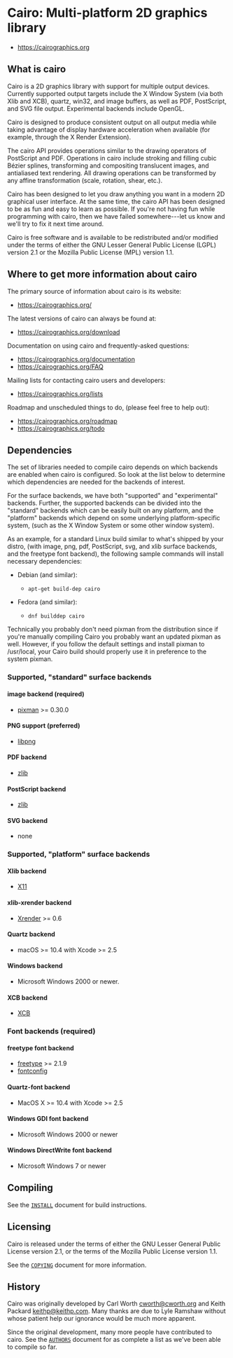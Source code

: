 # Cairo: Multi-platform 2D graphics library

- https://cairographics.org

What is cairo
-------------

Cairo is a 2D graphics library with support for multiple output
devices. Currently supported output targets include the X Window
System (via both Xlib and XCB), quartz, win32, and image buffers,
as well as PDF, PostScript, and SVG file output. Experimental backends
include OpenGL.

Cairo is designed to produce consistent output on all output media
while taking advantage of display hardware acceleration when available
(for example, through the X Render Extension).

The cairo API provides operations similar to the drawing operators of
PostScript and PDF. Operations in cairo include stroking and filling
cubic Bézier splines, transforming and compositing translucent images,
and antialiased text rendering. All drawing operations can be
transformed by any affine transformation (scale, rotation, shear,
etc.).

Cairo has been designed to let you draw anything you want in a modern
2D graphical user interface.  At the same time, the cairo API has been
designed to be as fun and easy to learn as possible. If you're not
having fun while programming with cairo, then we have failed
somewhere---let us know and we'll try to fix it next time around.

Cairo is free software and is available to be redistributed and/or
modified under the terms of either the GNU Lesser General Public
License (LGPL) version 2.1 or the Mozilla Public License (MPL) version
1.1.

Where to get more information about cairo
-----------------------------------------

The primary source of information about cairo is its website:

- https://cairographics.org/

The latest versions of cairo can always be found at:

- https://cairographics.org/download

Documentation on using cairo and frequently-asked questions:

- https://cairographics.org/documentation
- https://cairographics.org/FAQ

Mailing lists for contacting cairo users and developers:

- https://cairographics.org/lists

Roadmap and unscheduled things to do, (please feel free to help out):

- https://cairographics.org/roadmap
- https://cairographics.org/todo

Dependencies
------------

The set of libraries needed to compile cairo depends on which backends are
enabled when cairo is configured. So look at the list below to determine
which dependencies are needed for the backends of interest.

For the surface backends, we have both "supported" and "experimental"
backends. Further, the supported backends can be divided into the "standard"
backends which can be easily built on any platform, and the "platform"
backends which depend on some underlying platform-specific system, (such as
the X Window System or some other window system).

As an example, for a standard Linux build similar to what's shipped by your
distro, (with image, png, pdf, PostScript, svg, and xlib surface backends,
and the freetype font backend), the following sample commands will install
necessary dependencies:

- Debian (and similar):
  - `apt-get build-dep cairo`

- Fedora (and similar):
  - `dnf builddep cairo`

Technically you probably don't need pixman from the distribution since if
you're manually compiling Cairo you probably want an updated pixman as well.
However, if you follow the default settings and install pixman to
/usr/local, your Cairo build should properly use it in preference to the
system pixman.


### Supported, "standard" surface backends

#### image backend (required)

- [pixman](https://cairographics.org/releases) >= 0.30.0 

#### PNG support (preferred)

- [libpng](http://www.libpng.org/pub/png/libpng.html)

#### PDF backend

- [zlib](http://www.gzip.org/zlib)

#### PostScript backend

- [zlib](http://www.gzip.org/zlib)

#### SVG backend

- none

### Supported, "platform" surface backends

#### Xlib backend

- [X11](https://freedesktop.org/Software/xlibs)

#### xlib-xrender backend

- [Xrender](https://freedesktop.org/Software/xlibs) >= 0.6

#### Quartz backend

- macOS >= 10.4 with Xcode >= 2.5

#### Windows backend

- Microsoft Windows 2000 or newer.

#### XCB backend

- [XCB](https://xcb.freedesktop.org)

### Font backends (required)

#### freetype font backend

- [freetype](https://freetype.org) >= 2.1.9
- [fontconfig](https://www.freedesktop.org/wiki/Software/fontconfig/)

#### Quartz-font backend

- MacOS X >= 10.4 with Xcode >= 2.5

#### Windows GDI font backend

- Microsoft Windows 2000 or newer

#### Windows DirectWrite font backend

- Microsoft Windows 7 or newer

Compiling
---------

See the [`INSTALL`](./INSTALL) document for build instructions.

Licensing
---------

Cairo is released under the terms of either the GNU Lesser General Public
License version 2.1, or the terms of the Mozilla Public License version 1.1.

See the [`COPYING`](./COPYING) document for more information.

History
-------

Cairo was originally developed by Carl Worth <cworth@cworth.org> and Keith
Packard <keithp@keithp.com>. Many thanks are due to Lyle Ramshaw without
whose patient help our ignorance would be much more apparent.

Since the original development, many more people have contributed to cairo.
See the [`AUTHORS`](./AUTHORS) document for as complete a list as we've been
able to compile so far.
